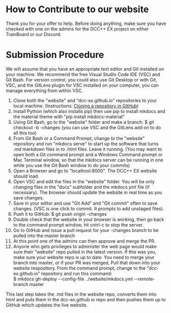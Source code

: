 # How to Contribute to our website

Thank you for your offer to help. Before doing anything, make sure you have checked with one on the admins for the DCC++ EX project on either TrainBoard or our Discord.

# Submission Procedure

We will assume that you have an appropriate text editor and Git installed on your machine. We recommend the free Visual Studio Code IDE (VSC) and Git Bash. For version control, you could also use Git Desktop or with Git, VSC, and the GitLens plugin for VSC installed on your computer, you can manage everything from within VSC.

1. Clone both the "website" and "dcc-ex.github.io" repositories to your local machine. (Instructions: [Cloning a repository in GitHub](https://help.github.com/en/github/creating-cloning-and-archiving-repositories/cloning-a-repository))
2. Install Python (which also installs pip) then use pip to install mkdocs and the material theme with "pip install mkdocs-material"
3. Using Git Bash, go to the "website" folder and make a branch: $ git checkout -b <your-name>-changes (you can use VSC and the GitLens add on to do all this too)
4. From Git Bash or a Command Prompt, change to the "website" repository and run "mkdocs serve" to start up the software that turns .md markdown files in to .html files. Leave it running. (You may want to open both a Git command prompt and a Windows Command prompt or Mac Terminal window, so that the mkdocs server can be running in one while you use the Git Bash window to do your commits)
5. Open a Browser and go to "localhost:8000". The DCC++ EX website should load.
6. Open VSC and edit the files in the "website" folder. You will be only changing files in the "docs" subfolder and the mkdocs.yml file (if necessary). The browser should update the website in real time as you save changes.
7. Save in your editor and use "Git Add" and "Git commit" often to save changes. (VSC is one click to commit. It prompts to add unstaged files).
8. Push it to GitHub: $ git push origin <your-name>-changes
9. Double check that the website in your browser is working, then go back to the command prompt window, hit cntrl-c to stop the server.
10. Go to GitHub and issue a pull request for your <your-name>-changes branch to be pulled into the master branch
11. At this point one of the admins can then approve and merge the PR.
12. Anyone who gets privileges to administer the web page would make sure their "website" repo pulled in the latest version. If this was you, make sure your website repo is up to date. You need to merge your <your-name> branch into master, or if your PR was merged, Pull that down into your website respository. From the command prompt, change to the "dcc-ex.github.io" repository and run this command:  
  $ mkdocs gh-deploy --config-file ../website/mkdocs.yml --remote-branch master

This last step takes the .md files in the website repo, converts them into html and puts them in the dcc-ex.github.io repo and then pushes them up to GitHub which updates the live website.

